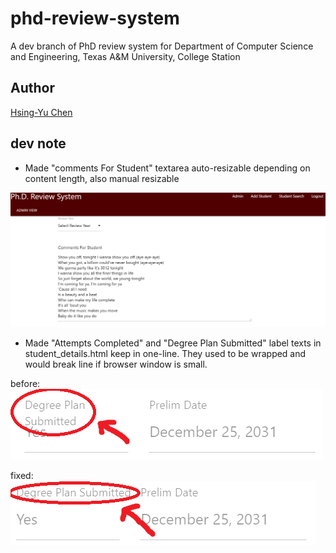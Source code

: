 # phd-review-system

A dev branch of PhD review system for Department of Computer Science and Engineering, Texas A&amp;M University, College Station

## Author

[Hsing-Yu Chen](mailto:peterchen33011@tamu.edu?subject=[GitHub]%20Source%20Han%20Sans)

## dev note

* Made "comments For Student" textarea auto-resizable depending on content length, also manual resizable

![demo1](https://github.com/peterchen3301/phd-review-system/blob/hychen/demo_images/demo1.png?raw=true)

* Made "Attempts Completed" and "Degree Plan Submitted" label texts in student_details.html keep in one-line. They used to be wrapped and would break line if browser window is small.

before:
![demo2_1](https://github.com/peterchen3301/phd-review-system/blob/hychen/demo_images/demo_2_1.png?raw=true)

fixed:
![demo2_2](https://github.com/peterchen3301/phd-review-system/blob/hychen/demo_images/demo_2_2.png?raw=true)
